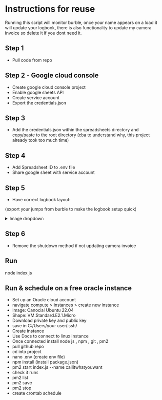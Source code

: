 # Instructions for reuse
Running this script will monitor burble, once your name appears on a load it will update your logbook, there is also functionality to update my camera invoice so delete it if you dont need it.

## Step 1 
- Pull code from repo

## Step 2 - Google cloud console
- Create google cloud console project 
- Enable google sheets API
- Create service account
- Export the credentials.json

## Step 3 
- Add the credentials.json within the spreadsheets directory and copy/paste to the root directory
(cba to understand why, this project already took too much time)

## Step 4
- Add Spreadsheet ID to .env file
- Share google sheet with service account

## Step 5
- Have correct logbook layout:

(export your jumps from burble to make the logbook setup quick)

<details>
<summary>Image dropdown</summary>

![Logbook Layout](./docs/Logbook-example.png)

</details>

## Step 6 
- Remove the shutdown method if not updating camera invoice 


## Run 

node index.js

## Run & schedule on a free oracle instance 

- Set up an Oracle cloud account 
- navigate compute > instances > create new instance
- Image: Canocial Ubuntu 22.04
- Shape: VM.Standard.E2.1.Micro
- Download private key and public key 
- save in C:/Users/your user/.ssh/
- Create instance
- Use Docs to connect to linux instance
- Once connected install node js , npm , git , pm2
- pull github repo
- cd into project 
- nano .env (create env file)
- npm install (install package.json)
- pm2 start index.js --name callitwhatyouwant
- check it runs
- pm2 list
- pm2 save 
- pm2 stop
- create crontab schedule